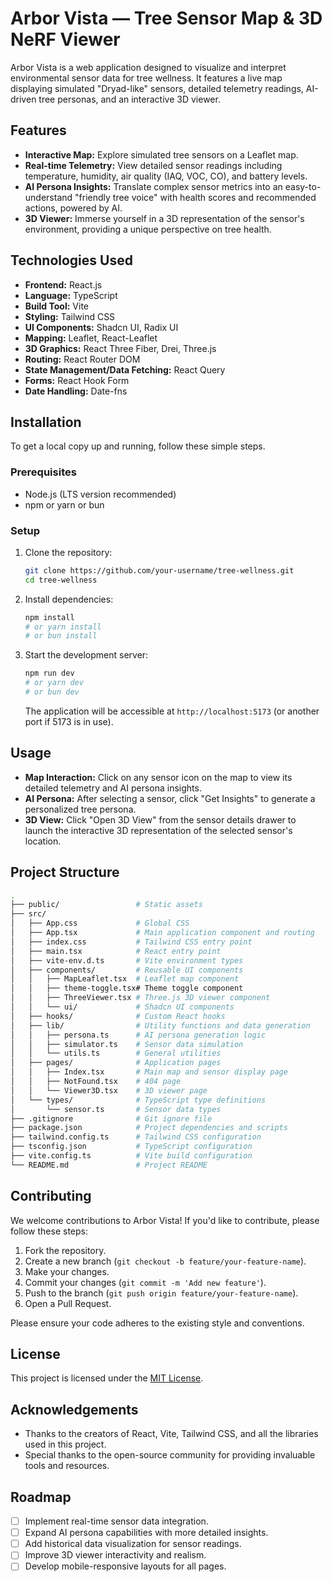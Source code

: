# Arbor Vista — Tree Sensor Map & 3D NeRF Viewer

Arbor Vista is a web application designed to visualize and interpret environmental sensor data for tree wellness. It features a live map displaying simulated "Dryad-like" sensors, detailed telemetry readings, AI-driven tree personas, and an interactive 3D viewer.

## Features

- **Interactive Map:** Explore simulated tree sensors on a Leaflet map.
- **Real-time Telemetry:** View detailed sensor readings including temperature, humidity, air quality (IAQ, VOC, CO), and battery levels.
- **AI Persona Insights:** Translate complex sensor metrics into an easy-to-understand "friendly tree voice" with health scores and recommended actions, powered by AI.
- **3D Viewer:** Immerse yourself in a 3D representation of the sensor's environment, providing a unique perspective on tree health.

## Technologies Used

- **Frontend:** React.js
- **Language:** TypeScript
- **Build Tool:** Vite
- **Styling:** Tailwind CSS
- **UI Components:** Shadcn UI, Radix UI
- **Mapping:** Leaflet, React-Leaflet
- **3D Graphics:** React Three Fiber, Drei, Three.js
- **Routing:** React Router DOM
- **State Management/Data Fetching:** React Query
- **Forms:** React Hook Form
- **Date Handling:** Date-fns

## Installation

To get a local copy up and running, follow these simple steps.

### Prerequisites

- Node.js (LTS version recommended)
- npm or yarn or bun

### Setup

1. Clone the repository:

   ```bash
   git clone https://github.com/your-username/tree-wellness.git
   cd tree-wellness
   ```

2. Install dependencies:

   ```bash
   npm install
   # or yarn install
   # or bun install
   ```

3. Start the development server:

   ```bash
   npm run dev
   # or yarn dev
   # or bun dev
   ```

   The application will be accessible at `http://localhost:5173` (or another port if 5173 is in use).

## Usage

- **Map Interaction:** Click on any sensor icon on the map to view its detailed telemetry and AI persona insights.
- **AI Persona:** After selecting a sensor, click "Get Insights" to generate a personalized tree persona.
- **3D View:** Click "Open 3D View" from the sensor details drawer to launch the interactive 3D representation of the selected sensor's location.

## Project Structure

```bash
.
├── public/                 # Static assets
├── src/
│   ├── App.css             # Global CSS
│   ├── App.tsx             # Main application component and routing
│   ├── index.css           # Tailwind CSS entry point
│   ├── main.tsx            # React entry point
│   ├── vite-env.d.ts       # Vite environment types
│   ├── components/         # Reusable UI components
│   │   ├── MapLeaflet.tsx  # Leaflet map component
│   │   ├── theme-toggle.tsx# Theme toggle component
│   │   ├── ThreeViewer.tsx # Three.js 3D viewer component
│   │   └── ui/             # Shadcn UI components
│   ├── hooks/              # Custom React hooks
│   ├── lib/                # Utility functions and data generation
│   │   ├── persona.ts      # AI persona generation logic
│   │   ├── simulator.ts    # Sensor data simulation
│   │   └── utils.ts        # General utilities
│   ├── pages/              # Application pages
│   │   ├── Index.tsx       # Main map and sensor display page
│   │   ├── NotFound.tsx    # 404 page
│   │   └── Viewer3D.tsx    # 3D viewer page
│   └── types/              # TypeScript type definitions
│       └── sensor.ts       # Sensor data types
├── .gitignore              # Git ignore file
├── package.json            # Project dependencies and scripts
├── tailwind.config.ts      # Tailwind CSS configuration
├── tsconfig.json           # TypeScript configuration
├── vite.config.ts          # Vite build configuration
└── README.md               # Project README
```

## Contributing

We welcome contributions to Arbor Vista! If you'd like to contribute, please follow these steps:

1. Fork the repository.
2. Create a new branch (`git checkout -b feature/your-feature-name`).
3. Make your changes.
4. Commit your changes (`git commit -m 'Add new feature'`).
5. Push to the branch (`git push origin feature/your-feature-name`).
6. Open a Pull Request.

Please ensure your code adheres to the existing style and conventions.

## License

This project is licensed under the [MIT License](LICENSE.md).

## Acknowledgements

- Thanks to the creators of React, Vite, Tailwind CSS, and all the libraries used in this project.
- Special thanks to the open-source community for providing invaluable tools and resources.

## Roadmap

- [ ] Implement real-time sensor data integration.
- [ ] Expand AI persona capabilities with more detailed insights.
- [ ] Add historical data visualization for sensor readings.
- [ ] Improve 3D viewer interactivity and realism.
- [ ] Develop mobile-responsive layouts for all pages.
